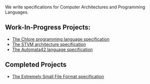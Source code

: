 We write specifications for Computer Architectures and Programming Languages.

## Work-In-Progress Projects: ##
- [The Chlore programming language specification](https://github.com/trap-representation/Chlore)
- [The STVM architecture specification](https://github.com/trap-representation/STVM)
- [The Automata42 language specification](https://github.com/trap-representation/Automata42)

## Completed Projects ##
- [The Extremely Small File Format specification](https://github.com/OSCAPL/Extremely-Small-File-Format)

